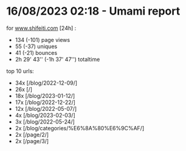 # 16/08/2023 02:18 - Umami report
for www.shifeiti.com [24h] :

 - 134 (-101) page views
 - 55 (-37) uniques
 - 41 (-21) bounces
 - 2h 29' 43'' (-1h 37' 47'') totaltime


top 10 urls:
 - 34x [/blog/2022-12-09/]
 - 26x [/]
 - 18x [/blog/2023-01-12/]
 - 17x [/blog/2022-12-22/]
 - 12x [/blog/2022-05-07/]
 - 4x [/blog/2023-02-03/]
 - 3x [/blog/2022-05-24/]
 - 2x [/blog/categories/%E6%8A%80%E6%9C%AF/]
 - 2x [/page/2/]
 - 2x [/page/3/]


